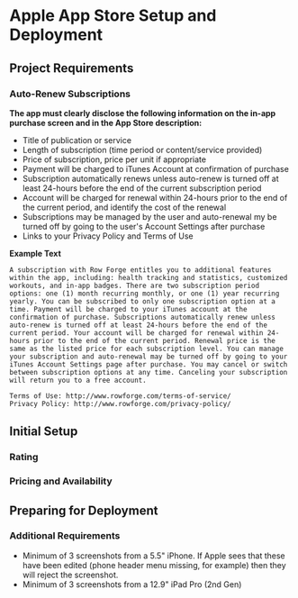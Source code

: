 # Apple App Store Setup and Deployment


## Project Requirements

### Auto-Renew Subscriptions

**The app must clearly disclose the following information on the in-app purchase screen and in the App Store description:**

- Title of publication or service
- Length of subscription (time period or content/service provided)
- Price of subscription, price per unit if appropriate
- Payment will be charged to iTunes Account at confirmation of purchase
- Subscription automatically renews unless auto-renew is turned off at least 24-hours before the end of the current subscription period
- Account will be charged for renewal within 24-hours prior to the end of the current period, and identify the cost of the renewal
- Subscriptions may be managed by the user and auto-renewal my be turned off by going to the user's Account Settings after purchase
- Links to your Privacy Policy and Terms of Use

**Example Text**
```
A subscription with Row Forge entitles you to additional features within the app, including: health tracking and statistics, customized workouts, and in-app badges. There are two subscription period options: one (1) month recurring monthly, or one (1) year recurring yearly. You can be subscribed to only one subscription option at a time. Payment will be charged to your iTunes account at the confirmation of purchase. Subscriptions automatically renew unless auto-renew is turned off at least 24-hours before the end of the current period. Your account will be charged for renewal within 24-hours prior to the end of the current period. Renewal price is the same as the listed price for each subscription level. You can manage your subscription and auto-renewal may be turned off by going to your iTunes Account Settings page after purchase. You may cancel or switch between subscription options at any time. Canceling your subscription will return you to a free account. 

Terms of Use: http://www.rowforge.com/terms-of-service/
Privacy Policy: http://www.rowforge.com/privacy-policy/
```

## Initial Setup

### Rating

### Pricing and Availability

## Preparing for Deployment

### Additional Requirements
- Minimum of 3 screenshots from a 5.5" iPhone. If Apple sees that these have been edited (phone header menu missing, for example) then they will reject the screenshot.
- Minimum of 3 screenshots from a 12.9" iPad Pro (2nd Gen)
